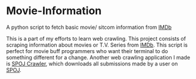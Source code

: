 # Movie-Information
A python script to fetch basic movie/ sitcom information from [IMDb](https://www.imdb.com/)

This is a part of my efforts to learn web crawling. This project consists of scraping information about movies or T.V. Series from [IMDb](https://www.imdb.com/).
This script is perfect for movie buff programmers who want their terminal to do something different for a change.
Another web crawling application I made is [SPOJ Crawler](https://github.com/singhsd/SPOJ-Crawler), which downloads all submissions made by a user on [SPOJ](http://www.spoj.com).
